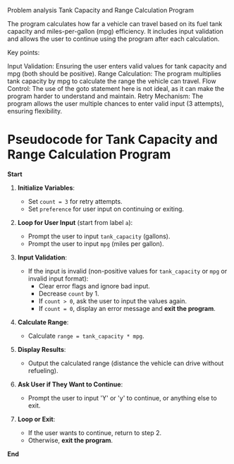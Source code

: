 Problem analysis Tank Capacity and Range Calculation Program

The program calculates how far a vehicle can travel based on its fuel tank capacity and miles-per-gallon (mpg) efficiency. It includes input validation and allows the user to continue using the program after each calculation.

Key points:

Input Validation: Ensuring the user enters valid values for tank capacity and mpg (both should be positive).
Range Calculation: The program multiplies tank capacity by mpg to calculate the range the vehicle can travel.
Flow Control: The use of the goto statement here is not ideal, as it can make the program harder to understand and maintain.
Retry Mechanism: The program allows the user multiple chances to enter valid input (3 attempts), ensuring flexibility.


# Pseudocode for Tank Capacity and Range Calculation Program

**Start**

1. **Initialize Variables**:
   - Set `count = 3` for retry attempts.
   - Set `preference` for user input on continuing or exiting.

2. **Loop for User Input** (start from label `a`):
   - Prompt the user to input `tank_capacity` (gallons).
   - Prompt the user to input `mpg` (miles per gallon).

3. **Input Validation**:
   - If the input is invalid (non-positive values for `tank_capacity` or `mpg` or invalid input format):
     - Clear error flags and ignore bad input.
     - Decrease `count` by 1.
     - If `count > 0`, ask the user to input the values again.
     - If `count = 0`, display an error message and **exit the program**.

4. **Calculate Range**:
   - Calculate `range = tank_capacity * mpg`.

5. **Display Results**:
   - Output the calculated range (distance the vehicle can drive without refueling).

6. **Ask User if They Want to Continue**:
   - Prompt the user to input 'Y' or 'y' to continue, or anything else to exit.

7. **Loop or Exit**:
   - If the user wants to continue, return to step 2.
   - Otherwise, **exit the program**.

**End**
